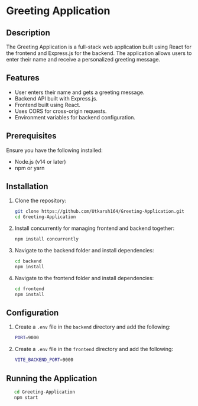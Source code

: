 # Greeting Application

## Description
The Greeting Application is a full-stack web application built using React for the frontend and Express.js for the backend. The application allows users to enter their name and receive a personalized greeting message.

## Features
- User enters their name and gets a greeting message.
- Backend API built with Express.js.
- Frontend built using React.
- Uses CORS for cross-origin requests.
- Environment variables for backend configuration.

## Prerequisites
Ensure you have the following installed:
- Node.js (v14 or later)
- npm or yarn

## Installation

1. Clone the repository:
   ```sh
   git clone https://github.com/Utkarsh164/Greeting-Application.git
   cd Greeting-Application
   ```

2. Install concurrently for managing frontend and backend together:
   ```sh
   npm install concurrently
   ```

3. Navigate to the backend folder and install dependencies:
   ```sh
   cd backend
   npm install
   ```

4. Navigate to the frontend folder and install dependencies:
   ```sh
   cd frontend
   npm install
   ```

## Configuration
1. Create a `.env` file in the `backend` directory and add the following:
   ```sh
   PORT=9000
   ```

2. Create a `.env` file in the `frontend` directory and add the following:
   ```sh
   VITE_BACKEND_PORT=9000
   ```

## Running the Application
   
```sh
   cd Greeting-Application
   npm start
```
